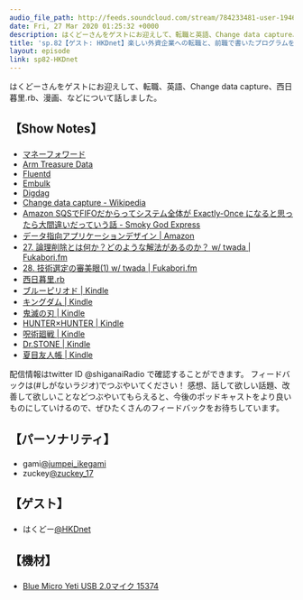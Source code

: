 ```yaml
---
audio_file_path: http://feeds.soundcloud.com/stream/784233481-user-194620696-sp82-hkdnet.mp3
date: Fri, 27 Mar 2020 01:25:32 +0000
description: はくどーさんをゲストにお迎えして、転職と英語、Change data capture、西日暮里.rb、漫画、などについて話しました。
title: 'sp.82【ゲスト: HKDnet】楽しい外資企業への転職と、前職で書いたプログラムを思い返して心配になる話'
layout: episode
link: sp82-HKDnet
---
```


<p><span>はくどーさんをゲストにお迎えして、転職、英語、Change data capture、西日暮里.rb、漫画、などについて話しました。</span></p>
<h2>
  <p>【Show Notes】</p>
</h2>
<ul>
  <li><a href="https://corp.moneyforward.com/" target="_blank">マネーフォワード</a></li>
  <li><a href="https://www.treasuredata.co.jp/" target="_blank">Arm Treasure Data</a></li>
  <li><a href="https://www.fluentd.org/" target="_blank">Fluentd</a></li>
  <li><a href="https://github.com/embulk/embulk" target="_blank">Embulk</a></li>
  <li><a href="https://www.digdag.io/" target="_blank">Digdag</a></li>
  <li><a href="https://en.wikipedia.org/wiki/Change_data_capture" target="_blank">Change data capture - Wikipedia</a></li>
  <li><a href="https://hkdnet.hatenablog.com/entry/sqs-fifo" target="_blank">Amazon SQSでFIFOだからってシステム全体が Exactly-Once になると思ったら大間違いだっていう話 - Smoky God Express</a></li>
  <li><a href="https://www.amazon.co.jp/dp/4873118700" target="_blank">データ指向アプリケーションデザイン | Amazon</a></li>
  <li><a href="https://fukabori.fm/episode/27" target="_blank">27. 論理削除とは何か？どのような解法があるのか？ w/ twada | Fukabori.fm</a></li>
  <li><a href="https://fukabori.fm/episode/28" target="_blank">28. 技術選定の審美眼(1) w/ twada | Fukabori.fm</a></li>
  <li><a href="https://ninirb.github.io/" target="_blank">西日暮里.rb</a></li>
  <li><a href="https://www.amazon.co.jp/dp/B07873642C" target="_blank">ブルーピリオド | Kindle</a></li>
  <li><a href="https://www.amazon.co.jp/dp/B009LHBVQ0" target="_blank">キングダム | Kindle</a></li>
  <li><a href="https://www.amazon.co.jp/dp/B01EJ7AK5O" target="_blank">鬼滅の刃 | Kindle</a></li>
  <li><a href="https://www.amazon.co.jp/dp/B00AENH12S" target="_blank">HUNTER×HUNTER | Kindle</a></li>
  <li><a href="https://www.amazon.co.jp/dp/B07D58KR39" target="_blank">呪術廻戦 | Kindle</a></li>
  <li><a href="https://www.amazon.co.jp/dp/B071VV14SF" target="_blank">Dr.STONE | Kindle</a></li>
  <li><a href="https://www.amazon.co.jp/dp/B00DMUCHPQ" target="_blank">夏目友人帳 | Kindle</a></li>
</ul>
<p><span>
  配信情報はtwitter ID @shiganaiRadio で確認することができます。
  フィードバックは(#しがないラジオ)でつぶやいてください！
  感想、話して欲しい話題、改善して欲しいことなどつぶやいてもらえると、今後のポッドキャストをより良いものにしていけるので、ぜひたくさんのフィードバックをお待ちしています。
</span></p>
<h2>
  <p>【パーソナリティ】</p>
</h2>
<ul>
  <li>gami<a href="https://twitter.com/jumpei_ikegami" target="_blank">@jumpei_ikegami</a></li>
  <li>zuckey<a href="https://twitter.com/zuckey_17" target="_blank">@zuckey_17</a></li>
</ul>
<h2>
  <p>【ゲスト】</p>
</h2>
<ul>
  <li>はくどー<a href="https://twitter.com/HKDnet" target="_blank">@HKDnet</a></li>
</ul>
<h2>
  <p>【機材】</p>
</h2>
<ul>
  <li><a href="http://amzn.to/2tlkud3" target="_blank">Blue Micro Yeti USB 2.0マイク 15374</a></li>
</ul>

